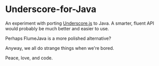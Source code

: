 Underscore-for-Java
===================

An experiment with porting [Underscore.js](https://github.com/documentcloud/underscore) to Java. A smarter, fluent API would probably be much better
and easier to use.

Perhaps FlumeJava is a more polished alternative?

Anyway, we all do strange things when we're bored.



Peace, love, and code.

